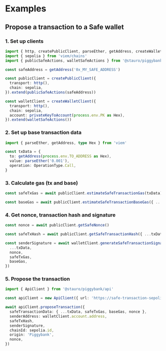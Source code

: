 # Examples

## Propose a transaction to a Safe wallet

### 1. Set up clients

```ts
import { http, createPublicClient, parseEther, getAddress, createWalletClient, Hex } from 'viem'
import { sepolia } from 'viem/chains'
import { publicSafeActions, walletSafeActions } from '@stauro/piggybank/actions'

const safeAddress = getAddress('0x_MY_SAFE_ADDRESS')

const publicClient = createPublicClient({
  transport: http(),
  chain: sepolia,
}).extend(publicSafeActions(safeAddress))

const walletClient = createWalletClient({
  transport: http(),
  chain: sepolia,
  account: privateKeyToAccount(process.env.PK as Hex),
}).extend(walletSafeActions())
```

### 2. Set up base transaction data

```ts
import { parseEther, getAddress, type Hex } from 'viem'

const txData = {
  to: getAddress(process.env.TO_ADDRESS as Hex),
  value: parseEther('0.001'),
  operation: OperationType.Call,
}
```

### 3. Calculate gas (tx and base)

```ts
const safeTxGas = await publicClient.estimateSafeTransactionGas(txData)

const baseGas = await publicClient.estimateSafeTransactionBaseGas({ ...txData, safeTxGas })
```

### 4. Get nonce, transaction hash and signature

```ts
const nonce = await publicClient.getSafeNonce()

const safeTxHash = await publicClient.getSafeTransactionHash({ ...txData, safeTxGas, baseGas, nonce })

const senderSignature = await walletClient.generateSafeTransactionSignature({
  ...txData,
  nonce,
  safeTxGas,
  baseGas,
})
```

### 5. Propose the transaction

```ts
import { ApiClient } from '@stauro/piggybank/api'

const apiClient = new ApiClient({ url: 'https://safe-transaction-sepolia.safe.global', safeAddress })

await apiClient.proposeTransaction({
  safeTransactionData: { ...txData, safeTxGas, baseGas, nonce },
  senderAddress: walletClient.account.address,
  safeTxHash,
  senderSignature,
  chainId: sepolia.id,
  origin: 'Piggybank',
  nonce,
})
```
